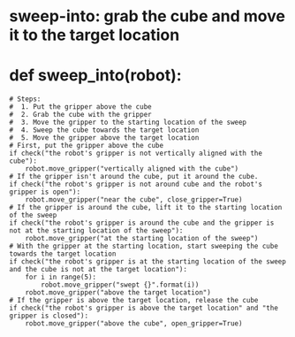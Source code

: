 # sweep-into: grab the cube and move it to the target location
# def sweep_into(robot):
    # Steps:
    #  1. Put the gripper above the cube
    #  2. Grab the cube with the gripper
    #  3. Move the gripper to the starting location of the sweep
    #  4. Sweep the cube towards the target location
    #  5. Move the gripper above the target location
    # First, put the gripper above the cube
    if check("the robot's gripper is not vertically aligned with the cube"):
        robot.move_gripper("vertically aligned with the cube")
    # If the gripper isn't around the cube, put it around the cube.
    if check("the robot's gripper is not around cube and the robot's gripper is open"):
        robot.move_gripper("near the cube", close_gripper=True)
    # If the gripper is around the cube, lift it to the starting location of the sweep
    if check("the robot's gripper is around the cube and the gripper is not at the starting location of the sweep"):
        robot.move_gripper("at the starting location of the sweep")
    # With the gripper at the starting location, start sweeping the cube towards the target location
    if check("the robot's gripper is at the starting location of the sweep and the cube is not at the target location"):
        for i in range(5):
            robot.move_gripper("swept {}".format(i))
        robot.move_gripper("above the target location")
    # If the gripper is above the target location, release the cube
    if check("the robot's gripper is above the target location" and "the gripper is closed"):
        robot.move_gripper("above the cube", open_gripper=True)